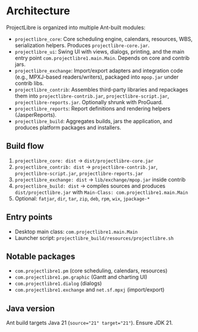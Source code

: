 # Architecture

ProjectLibre is organized into multiple Ant-built modules:

- `projectlibre_core`: Core scheduling engine, calendars, resources, WBS, serialization helpers. Produces `projectlibre-core.jar`.
- `projectlibre_ui`: Swing UI with views, dialogs, printing, and the main entry point `com.projectlibre1.main.Main`. Depends on core and contrib jars.
- `projectlibre_exchange`: Import/export adapters and integration code (e.g., MPXJ-based readers/writers), packaged into `mpop.jar` under contrib libs.
- `projectlibre_contrib`: Assembles third-party libraries and repackages them into `projectlibre-contrib.jar`, `projectlibre-script.jar`, `projectlibre-reports.jar`. Optionally shrunk with ProGuard.
- `projectlibre_reports`: Report definitions and rendering helpers (JasperReports).
- `projectlibre_build`: Aggregates builds, jars the application, and produces platform packages and installers.

## Build flow
1. `projectlibre_core: dist` → `dist/projectlibre-core.jar`
2. `projectlibre_contrib: dist` → `projectlibre-contrib.jar`, `projectlibre-script.jar`, `projectlibre-reports.jar`
3. `projectlibre_exchange: dist` → `lib/exchange/mpop.jar` inside contrib
4. `projectlibre_build: dist` → compiles sources and produces `dist/projectlibre.jar` with `Main-Class: com.projectlibre1.main.Main`
5. Optional: `fatjar`, `dir`, `tar`, `zip`, `deb`, `rpm`, `wix`, `jpackage-*`

## Entry points
- Desktop main class: `com.projectlibre1.main.Main`
- Launcher script: `projectlibre_build/resources/projectlibre.sh`

## Notable packages
- `com.projectlibre1.pm` (core scheduling, calendars, resources)
- `com.projectlibre1.pm.graphic` (Gantt and charting UI)
- `com.projectlibre1.dialog` (dialogs)
- `com.projectlibre1.exchange` and `net.sf.mpxj` (import/export)

## Java version
Ant build targets Java 21 (`source="21" target="21"`). Ensure JDK 21.
